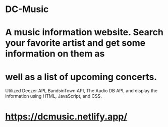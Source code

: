 # DC-Music
# A music information website. Search your favorite artist and get some information on them as
# well as a list of upcoming concerts.
Utilized Deezer API, BandsinTown API, The Audio DB API, and display the information using
HTML, JavaScript, and CSS.
# https://dcmusic.netlify.app/

